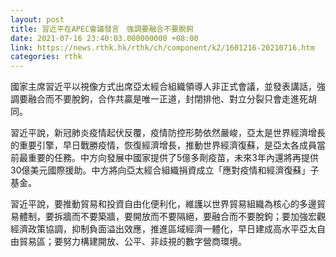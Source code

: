 ```yaml
---
layout: post
title: 習近平在APEC會議發言　強調要融合不要脫鉤
date: 2021-07-16 23:40:03.000000000 +08:00
link: https://news.rthk.hk/rthk/ch/component/k2/1601216-20210716.htm
categories: rthk
---
```


國家主席習近平以視像方式出席亞太經合組織領導人非正式會議，並發表講話，強調要融合而不要脫鉤，合作共贏是唯一正道，封閉排他、對立分裂只會走進死胡同。

習近平說，新冠肺炎疫情起伏反覆，疫情防控形勢依然嚴峻，亞太是世界經濟增長的重要引擎，早日戰勝疫情，恢復經濟增長，推動世界經濟復蘇，是亞太各成員當前最重要的任務。中方向發展中國家提供了5億多劑疫苗，未來3年內還將再提供30億美元國際援助。中方將向亞太經合組織捐資成立「應對疫情和經濟復蘇」子基金。

習近平說，要推動貿易和投資自由化便利化，維護以世界貿易組織為核心的多邊貿易體制，要拆牆而不要築牆，要開放而不要隔絕，要融合而不要脫鉤；要加強宏觀經濟政策協調，抑制負面溢出效應，推進區域經濟一體化，早日建成高水平亞太自由貿易區；要努力構建開放、公平、非歧視的數字營商環境。



　　
